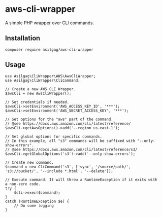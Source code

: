 # aws-cli-wrapper

A simple PHP wrapper over CLI commands.

## Installation
    composer require asilgag/aws-cli-wrapper

## Usage

    use Asilgag\CliWrapper\AWS\AwsCliWrapper;
    use Asilgag\CliWrapper\CliCommand;
    
    // Create a new AWS CLI Wrapper.
    $awsCli = new AwsCliWrapper();
    
    // Set credentials if needed.
    $awsCli->setEnvironment('AWS_ACCESS_KEY_ID', '***');
    $awsCli->setEnvironment('AWS_SECRET_ACCESS_KEY', '***');
    
    // Set options for the "aws" part of the command.
    // @see https://docs.aws.amazon.com/cli/latest/reference/
    $awsCli->getAwsOptions()->add('--region us-east-1');
    
    // Set global options for specific commands.
    // In this example, all "s3" commands will be suffixed with "--only-show-errors".
    // @see https://docs.aws.amazon.com/cli/latest/reference/s3/
    $awsCli->getGlobalOptions('s3')->add('--only-show-errors');

    // Create new command.
    $command = new CliCommand('s3', ['sync', '/source/path/', 's3://bucket/', '--include *.html', '--delete']);
    
    // Execute command. It will throw a RuntimeException if it exits with a non-zero code.
    try {
        $cli->exec($command);
    }
    catch (RuntimeException $e) {
        // Do some logging
    }
    
    
